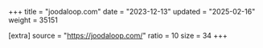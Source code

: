 +++
title = "joodaloop.com"
date = "2023-12-13"
updated = "2025-02-16"
weight = 35151

[extra]
source = "https://joodaloop.com/"
ratio = 10
size = 34
+++
